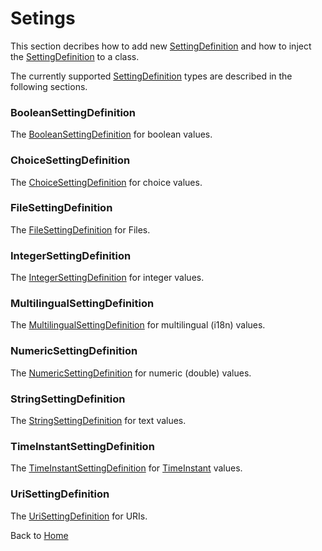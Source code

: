 # Setings

This section decribes how to add new [SettingDefinition](../src/main/java/org/n52/iceland/config/SettingDefinition.java) and how to inject the [SettingDefinition](../blob/develop/src/main/java/org/n52/iceland/config/SettingDefinition.java) to a class.

The currently supported [SettingDefinition](../blob/develop/src/main/java/org/n52/iceland/config/SettingDefinition.java) types are described in the following sections.
### BooleanSettingDefinition
The [BooleanSettingDefinition](../blob/develop/src/main/java/org/n52/iceland/config/settings/BooleanSettingDefinition.java) for boolean values.
### ChoiceSettingDefinition
The [ChoiceSettingDefinition](../blob/develop/src/main/java/org/n52/iceland/config/settings/ChoiceSettingDefinition.java) for choice values.
### FileSettingDefinition
The [FileSettingDefinition](../blob/develop/src/main/java/org/n52/iceland/config/settings/FileSettingDefinition.java) for Files.
### IntegerSettingDefinition
The [IntegerSettingDefinition](../blob/develop/src/main/java/org/n52/iceland/config/settings/IntegerSettingDefinition.java) for integer values.
### MultilingualSettingDefinition
The [MultilingualSettingDefinition](../blob/develop/src/main/java/org/n52/iceland/config/settings/BooleanSettingDefinition.java) for multilingual (i18n) values.
### NumericSettingDefinition
The [NumericSettingDefinition](../blob/develop/src/main/java/org/n52/iceland/config/settings/NumericSettingDefinition.java) for numeric (double) values.
### StringSettingDefinition
The [StringSettingDefinition](../blob/develop/src/main/java/org/n52/iceland/config/settings/StringSettingDefinition.java) for text values.
### TimeInstantSettingDefinition
The [TimeInstantSettingDefinition](../blob/develop/src/main/java/org/n52/iceland/config/settings/TimeInstantSettingDefinition.java) for [TimeInstant](../blob/develop/src/main/java/org/n52/iceland/ogc/gml/time/TimeInstant.java) values.
### UriSettingDefinition
The [UriSettingDefinition](../blob/develop/src/main/java/org/n52/iceland/config/settings/UriSettingDefinition.java)  for URIs.

Back to [Home](Home.md)